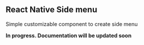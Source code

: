 ## React Native Side menu
Simple customizable component to create side menu

**In progress. Documentation will be updated soon**